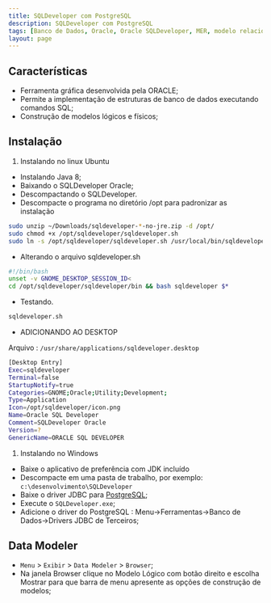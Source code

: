 ```yaml
---
title: SQLDeveloper com PostgreSQL
description: SQLDeveloper com PostgreSQL
tags: [Banco de Dados, Oracle, Oracle SQLDeveloper, MER, modelo relacional,PostgreSQL]
layout: page
---
```


## Características
- Ferramenta gráfica desenvolvida pela ORACLE;
- Permite a implementação de estruturas de banco de dados executando comandos SQL;
- Construção de modelos lógicos e físicos;

## Instalação
1. Instalando no linux Ubuntu
  - Instalando Java 8;
  - Baixando o  SQLDeveloper Oracle;
  - Descompactando o SQLDeveloper.
  - Descompacte o programa no diretório /opt para padronizar as instalação
  ```bash
  sudo unzip ~/Downloads/sqldeveloper-*-no-jre.zip -d /opt/
  sudo chmod +x /opt/sqldeveloper/sqldeveloper.sh
  sudo ln -s /opt/sqldeveloper/sqldeveloper.sh /usr/local/bin/sqldeveloper
  ```  
  - Alterando o arquivo sqldeveloper.sh
  ```bash
  #!/bin/bash
  unset -v GNOME_DESKTOP_SESSION_ID<
  cd /opt/sqldeveloper/sqldeveloper/bin && bash sqldeveloper $*
  ```
  - Testando.
  ```bash
  sqldeveloper.sh
  ```
  - ADICIONANDO AO DESKTOP

  Arquivo : `/usr/share/applications/sqldeveloper.desktop`
  ```bash
  [Desktop Entry]
  Exec=sqldeveloper
  Terminal=false
  StartupNotify=true
  Categories=GNOME;Oracle;Utility;Development;
  Type=Application
  Icon=/opt/sqldeveloper/icon.png
  Name=Oracle SQL Developer
  Comment=SQLDeveloper Oracle
  Version=?
  GenericName=ORACLE SQL DEVELOPER
  ```
1. Instalando no Windows
  - Baixe o aplicativo de preferência com JDK incluído
  - Descompacte em uma pasta de trabalho, por exemplo: `c:\desenvolvimento\SQLDeveloper`
  - Baixe o driver JDBC para [PostgreSQL](https://jdbc.postgresql.org/download.html);
  - Execute o `SQLDeveloper.exe`;
  - Adicione o driver do PostgreSQL : Menu->Ferramentas->Banco de Dados->Drivers JDBC de Terceiros;

## Data Modeler
- `Menu` > `Exibir` > `Data Modeler` > `Browser`;
- Na janela Browser clique no Modelo Lógico com botão direito e escolha Mostrar para que barra de menu apresente as opções de construção de modelos;
